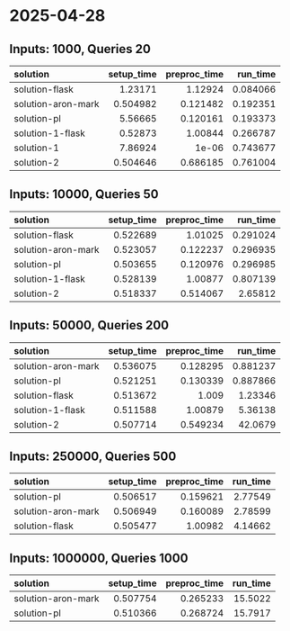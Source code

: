 # 2025-04-28

## Inputs: 1000, Queries 20

| solution           |   setup_time |   preproc_time |   run_time |
|:-------------------|-------------:|---------------:|-----------:|
| solution-flask     |     1.23171  |       1.12924  |   0.084066 |
| solution-aron-mark |     0.504982 |       0.121482 |   0.192351 |
| solution-pl        |     5.56665  |       0.120161 |   0.193373 |
| solution-1-flask   |     0.52873  |       1.00844  |   0.266787 |
| solution-1         |     7.86924  |       1e-06    |   0.743677 |
| solution-2         |     0.504646 |       0.686185 |   0.761004 |

## Inputs: 10000, Queries 50

| solution           |   setup_time |   preproc_time |   run_time |
|:-------------------|-------------:|---------------:|-----------:|
| solution-flask     |     0.522689 |       1.01025  |   0.291024 |
| solution-aron-mark |     0.523057 |       0.122237 |   0.296935 |
| solution-pl        |     0.503655 |       0.120976 |   0.296985 |
| solution-1-flask   |     0.528139 |       1.00877  |   0.807139 |
| solution-2         |     0.518337 |       0.514067 |   2.65812  |

## Inputs: 50000, Queries 200

| solution           |   setup_time |   preproc_time |   run_time |
|:-------------------|-------------:|---------------:|-----------:|
| solution-aron-mark |     0.536075 |       0.128295 |   0.881237 |
| solution-pl        |     0.521251 |       0.130339 |   0.887866 |
| solution-flask     |     0.513672 |       1.009    |   1.23346  |
| solution-1-flask   |     0.511588 |       1.00879  |   5.36138  |
| solution-2         |     0.507714 |       0.549234 |  42.0679   |

## Inputs: 250000, Queries 500

| solution           |   setup_time |   preproc_time |   run_time |
|:-------------------|-------------:|---------------:|-----------:|
| solution-pl        |     0.506517 |       0.159621 |    2.77549 |
| solution-aron-mark |     0.506949 |       0.160089 |    2.78599 |
| solution-flask     |     0.505477 |       1.00982  |    4.14662 |

## Inputs: 1000000, Queries 1000

| solution           |   setup_time |   preproc_time |   run_time |
|:-------------------|-------------:|---------------:|-----------:|
| solution-aron-mark |     0.507754 |       0.265233 |    15.5022 |
| solution-pl        |     0.510366 |       0.268724 |    15.7917 |